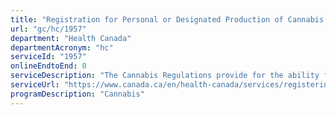 ```yaml
---
title: "Registration for Personal or Designated Production of Cannabis for Medical Purposes"
url: "gc/hc/1957"
department: "Health Canada"
departmentAcronym: "hc"
serviceId: "1957"
onlineEndtoEnd: 0
serviceDescription: "The Cannabis Regulations provide for the ability for Canadians who have the support of their health care practitioner to register with Health Canada to produce a limited amount of cannabis for their own medical use, or designate someone to produce it for them. They can also register to possess cannabis. Applications for these registrations are sent by mail using a downloadable application form available on the Health Canada website. (CSCB)"
serviceUrl: "https://www.canada.ca/en/health-canada/services/registering-produce-cannabis-own-medical-purposes.html"
programDescription: "Cannabis"
---
```

